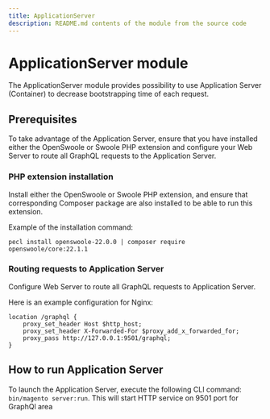 ```yaml
---
title: ApplicationServer
description: README.md contents of the module from the source code
---
```


# ApplicationServer module

The ApplicationServer module provides possibility to use Application Server (Container) to decrease bootstrapping time of each request.

## Prerequisites

To take advantage of the Application Server, ensure that you have installed either the OpenSwoole or Swoole PHP extension and configure your Web Server to route all GraphQL requests to the Application Server.

### PHP extension installation

Install either the OpenSwoole or Swoole PHP extension, and ensure that corresponding Composer package are also installed to be able to run this extension.

Example of the installation command:

`pecl install openswoole-22.0.0 | composer require openswoole/core:22.1.1`

### Routing requests to Application Server

Configure Web Server to route all GraphQL requests to Application Server.

Here is an example configuration for Nginx: 

```
location /graphql {
    proxy_set_header Host $http_host;
    proxy_set_header X-Forwarded-For $proxy_add_x_forwarded_for;
    proxy_pass http://127.0.0.1:9501/graphql;
}
```
## How to run Application Server

To launch the Application Server, execute the following CLI command: `bin/magento server:run`. This will start HTTP service on 9501 port for GraphQl area
